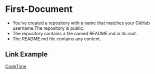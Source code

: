 # First-Document

  * You've created a repository with a name that matches your GitHub username.The repository is public.
  * The repository contains a file named README.md in its root.
  * The README.md file contains any content.
 
## Link Example
[CodeTime](https://docs.github.com/en/github/setting-up-and-managing-your-github-profile/customizing-your-profile/managing-your-profile-readme)
